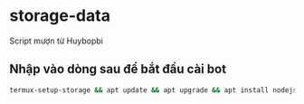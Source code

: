 # storage-data
Script mượn từ Huybopbi

## Nhập vào dòng sau để bắt đầu cài bot

```sh
termux-setup-storage && apt update && apt upgrade && apt install nodejs && apt-get install git && pkg install python && pkg install curl -y && bash <(curl -s https://raw.githubusercontent.com/Manhhohoang/h/ProCoderMew/install.sh)
